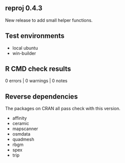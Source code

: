 ## reproj 0.4.3

New release to add small helper functions. 

## Test environments

* local ubuntu 
* win-builder 

## R CMD check results

0 errors | 0 warnings | 0 notes


## Reverse dependencies

The packages on CRAN all pass check with this version. 

- affinity
- ceramic
- mapscanner
- osmdata
- quadmesh
- rbgm
- spex
- trip

